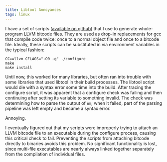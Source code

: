 ```yaml
---
title: Libtool Annoyances
tags: linux
---
```


I have a set of scripts
([available on github](https://github.com/travitch/whole-program-llvm))
that I use to generate whole-program LLVM bitcode files.  They are
used as drop-in replacements for gcc that compile code twice: once to
a normal object file and once to a bitcode file.  Ideally, these
scripts can be substituted in via environment variables in the typical
fashion:

~~~~~~~~~~
CC=wllvm CFLAGS="-O0 -g" ./configure
make
make install
~~~~~~~~~~

Until now, this worked for many libraries, but often ran into trouble
with some libraries that used libtool in their build processes.  The
libtool script would die with a syntax error some time into the build.
After tracing the configure script, it was apparent that a configure
check was failing and then continuing after setting its variable to
something invalid.  The check was determining how to parse the output
of `nm`; when it failed, part of the parsing pipeline was left empty
and became a syntax error.

Annoying.

I eventually figured out that my scripts were improperly trying to
attach an LLVM bitcode file to an executable during the configure
process, causing this critical check to fail.  Preventing the scripts
from attaching bitcode directly to binaries avoids this problem.  No
significant functionality is lost, since multi-file executables are
nearly always linked together separately from the compilation of
individual files.
